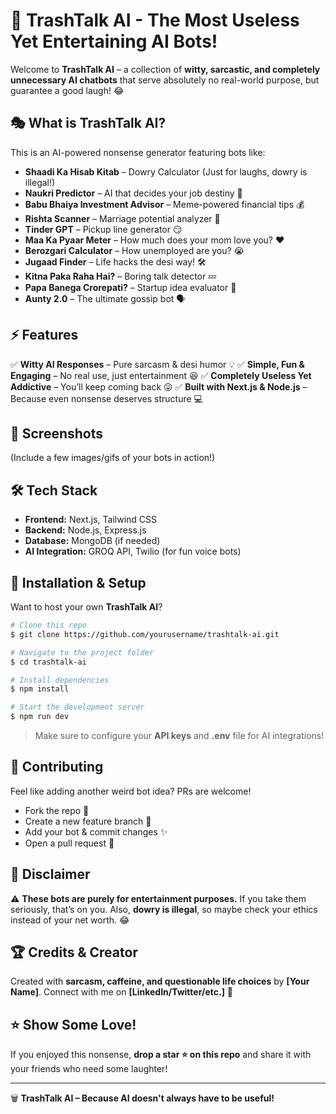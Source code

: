 # 🚀 TrashTalk AI - The Most Useless Yet Entertaining AI Bots!

Welcome to **TrashTalk AI** – a collection of **witty, sarcastic, and completely unnecessary AI chatbots** that serve absolutely no real-world purpose, but guarantee a good laugh! 😂

## 🎭 What is TrashTalk AI?
This is an AI-powered nonsense generator featuring bots like:
- **Shaadi Ka Hisab Kitab** – Dowry Calculator (Just for laughs, dowry is illegal!)
- **Naukri Predictor** – AI that decides your job destiny 🔮
- **Babu Bhaiya Investment Advisor** – Meme-powered financial tips 💰
- **Rishta Scanner** – Marriage potential analyzer 💍
- **Tinder GPT** – Pickup line generator 😏
- **Maa Ka Pyaar Meter** – How much does your mom love you? ❤️
- **Berozgari Calculator** – How unemployed are you? 😭
- **Jugaad Finder** – Life hacks the desi way! 🛠️
- **Kitna Paka Raha Hai?** – Boring talk detector 💤
- **Papa Banega Crorepati?** – Startup idea evaluator 🏢
- **Aunty 2.0** – The ultimate gossip bot 🗣️

## ⚡ Features
✅ **Witty AI Responses** – Pure sarcasm & desi humor 💡
✅ **Simple, Fun & Engaging** – No real use, just entertainment 😆
✅ **Completely Useless Yet Addictive** – You’ll keep coming back 😜
✅ **Built with Next.js & Node.js** – Because even nonsense deserves structure 💻

## 🎨 Screenshots
(Include a few images/gifs of your bots in action!)

## 🛠️ Tech Stack
- **Frontend:** Next.js, Tailwind CSS
- **Backend:** Node.js, Express.js
- **Database:** MongoDB (if needed)
- **AI Integration:** GROQ API, Twilio (for fun voice bots)

## 🚀 Installation & Setup
Want to host your own **TrashTalk AI**?
```bash
# Clone this repo
$ git clone https://github.com/yourusername/trashtalk-ai.git

# Navigate to the project folder
$ cd trashtalk-ai

# Install dependencies
$ npm install

# Start the development server
$ npm run dev
```
> Make sure to configure your **API keys** and **.env** file for AI integrations!

## 🤝 Contributing
Feel like adding another weird bot idea? PRs are welcome! 
- Fork the repo 🍴
- Create a new feature branch 🌿
- Add your bot & commit changes ✨
- Open a pull request 🚀

## 📜 Disclaimer
⚠️ **These bots are purely for entertainment purposes.** If you take them seriously, that’s on you. Also, **dowry is illegal**, so maybe check your ethics instead of your net worth. 😂

## 🏆 Credits & Creator
Created with **sarcasm, caffeine, and questionable life choices** by **[Your Name]**. 
Connect with me on **[LinkedIn/Twitter/etc.]** 🚀

## ⭐ Show Some Love!
If you enjoyed this nonsense, **drop a star ⭐ on this repo** and share it with your friends who need some laughter!

---
🗑️ **TrashTalk AI – Because AI doesn't always have to be useful!**
